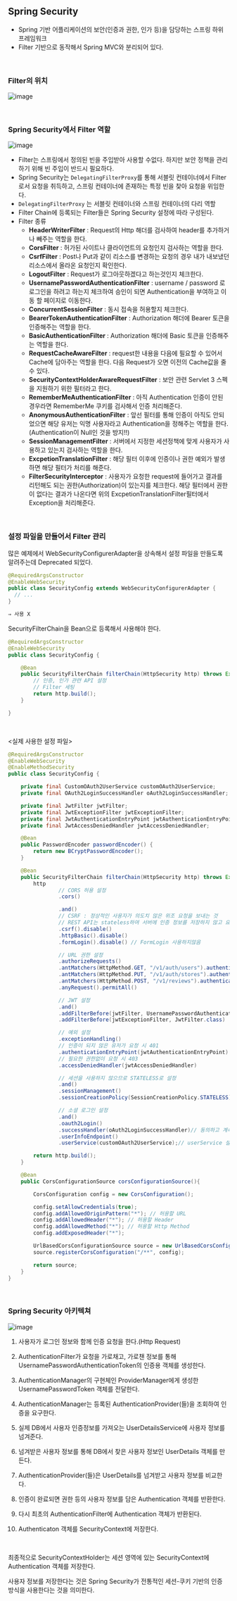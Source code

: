 ##  Spring Security
  - Spring 기반 어플리케이션의 보안(인증과 권한, 인가 등)을 담당하는 스프링 하위 프레임워크
  - Filter 기반으로 동작해서 Spring MVC와 분리되어 있다.
    
<br>
    
### Filter의 위치
        
![image](https://github.com/yuriyeom/TIL/assets/43941336/79163709-ba73-496e-9f59-579f37e65b8f)

<br>

### Spring Security에서 Filter 역할   
        
![image](https://github.com/yuriyeom/TIL/assets/43941336/1270f2a3-54b2-4754-aa60-0378515f1df0)

        
- Filter는 스프링에서 정의된 빈을 주입받아 사용할 수없다. 하지만 보안 정책을 관리하기 위해 빈 주입이 반드시 필요하다.
- Spring Security는 `DelegatingFilterProxy`를 통해 서블릿 컨테이너에서 Filter로서 요청을 취득하고, 스프링 컨테이너에 존재하는 특정 빈을 찾아 요청을 위임한다.
- `DelegatingFilterProxy` 는 서블릿 컨테이너와 스프링 컨테이너의 다리 역할
- Filter Chain에 등록되는 Filter들은 Spring Security 설정에 따라 구성된다.
- Filter 종류
    - **HeaderWriterFilter** : Request의 Http 해더를 검사하여 header를 추가하거나 빼주는 역할을 한다.
    - **CorsFilter** : 허가된 사이트나 클라이언트의 요청인지 검사하는 역할을 한다.
    - **CsrfFilter** : Post나 Put과 같이 리소스를 변경하는 요청의 경우 내가 내보냈던 리소스에서 올라온 요청인지 확인한다.
    - **LogoutFilter** : Request가 로그아웃하겠다고 하는것인지 체크한다.
    - **UsernamePasswordAuthenticationFilter** : username / password 로 로그인을 하려고 하는지 체크하여 승인이 되면 Authentication을 부여하고 이동 할 페이지로 이동한다.
    - **ConcurrentSessionFilter** : 동시 접속을 허용할지 체크한다.
    - **BearerTokenAuthenticationFilter** : Authorization 해더에 Bearer 토큰을 인증해주는 역할을 한다.
    - **BasicAuthenticationFilter** : Authorization 해더에 Basic 토큰을 인증해주는 역할을 한다.
    - **RequestCacheAwareFilter** : request한 내용을 다음에 필요할 수 있어서 Cache에 담아주는 역할을 한다. 다음 Request가 오면 이전의 Cache값을 줄 수 있다.
    - **SecurityContextHolderAwareRequestFilter** : 보안 관련 Servlet 3 스펙을 지원하기 위한 필터라고 한다.
    - **RememberMeAuthenticationFilter** : 아직 Authentication 인증이 안된 경우라면 RememberMe 쿠키를 검사해서 인증 처리해준다.
    - **AnonymousAuthenticationFilter** : 앞선 필터를 통해 인증이 아직도 안되었으면 해당 유저는 익명 사용자라고 Authentication을 정해주는 역할을 한다. (Authentication이 Null인 것을 방지!!)
    - **SessionManagementFilter** : 서버에서 지정한 세션정책에 맞게 사용자가 사용하고 있는지 검사하는 역할을 한다.
    - **ExcpetionTranslationFilter** : 해당 필터 이후에 인증이나 권한 예외가 발생하면 해당 필터가 처리를 해준다.
    - **FilterSecurityInterceptor** : 사용자가 요청한 request에 들어가고 결과를 리턴해도 되는 권한(Authorization)이 있는지를 체크한다. 해당 필터에서 권한이 없다는 결과가 나온다면 위의 ExcpetionTranslationFilter필터에서 Exception을 처리해준다.
        
<br>

###  설정 파일을 만들어서 Filter 관리
        
  많은 예제에서 WebSecurityConfigurerAdapter을 상속해서 설정 파일을 만들도록 알려주는데 Deprecated 되었다. 
  
  ```java
  @RequiredArgsConstructor
  @EnableWebSecurity
  public class SecurityConfig extends WebSecurityConfigurerAdapter {
    // ...		
  }
  
  ⇒ 사용 X
  ```
  
  SecurityFilterChain을 Bean으로 등록해서 사용해야 한다.
  
  ```java
  @RequiredArgsConstructor
  @EnableWebSecurity
  public class SecurityConfig {
  
      @Bean
      public SecurityFilterChain filterChain(HttpSecurity http) throws Exception {
          // 인증, 인가 관련 API 설정
          // Filter 세팅
          return http.build();
      }
  
  }
  ```

<br>
  
  <실제 사용한 설정 파일>
  
  ```java
  @RequiredArgsConstructor
  @EnableWebSecurity
  @EnableMethodSecurity
  public class SecurityConfig {
  
      private final CustomOAuth2UserService customOAuth2UserService;
      private final OAuth2LoginSuccessHandler oAuth2LoginSuccessHandler;
  
      private final JwtFilter jwtFilter;
      private final JwtExceptionFilter jwtExceptionFilter;
      private final JwtAuthenticationEntryPoint jwtAuthenticationEntryPoint;
      private final JwtAccessDeniedHandler jwtAccessDeniedHandler;
  
      @Bean
      public PasswordEncoder passwordEncoder() {
          return new BCryptPasswordEncoder();
      }
  
      @Bean
      public SecurityFilterChain filterChain(HttpSecurity http) throws Exception {
          http
                  // CORS 허용 설정
                  .cors()
  
                  .and()
                  // CSRF : 정상적인 사용자가 의도치 않은 위조 요청을 보내는 것
                  // REST API는 stateless하여 서버에 인증 정보를 저장하지 않고 요청에 인증정보를 포함시키 때문에 불필요
                  .csrf().disable()
                  .httpBasic().disable()
                  .formLogin().disable() // FormLogin 사용하지않음
  
                  // URL 권한 설정
                  .authorizeRequests()
                  .antMatchers(HttpMethod.GET, "/v1/auth/users").authenticated()
                  .antMatchers(HttpMethod.PUT, "/v1/auth/stores").authenticated()
                  .antMatchers(HttpMethod.POST, "/v1/reviews").authenticated()
                  .anyRequest().permitAll()
  
                  // JWT 설정
                  .and()
                  .addFilterBefore(jwtFilter, UsernamePasswordAuthenticationFilter.class)
                  .addFilterBefore(jwtExceptionFilter, JwtFilter.class)
  
                  // 예외 설정
                  .exceptionHandling()
                  // 인증이 되지 않은 유저가 요청 시 401
                  .authenticationEntryPoint(jwtAuthenticationEntryPoint)
                  // 필요한 권한없이 요청 시 403 
                  .accessDeniedHandler(jwtAccessDeniedHandler) 
  
                  // 세션을 사용하지 않으므로 STATELESS로 설정
                  .and()
                  .sessionManagement()
                  .sessionCreationPolicy(SessionCreationPolicy.STATELESS)
  
                  // 소셜 로그인 설정
                  .and()
                  .oauth2Login()
                  .successHandler(oAuth2LoginSuccessHandler)// 동의하고 계속하기를 눌렀을때,
                  .userInfoEndpoint()
                  .userService(customOAuth2UserService);// userService 설정
  
          return http.build();
      }
  
      @Bean
      public CorsConfigurationSource corsConfigurationSource(){
  
          CorsConfiguration config = new CorsConfiguration();
  
          config.setAllowCredentials(true);
          config.addAllowedOriginPattern("*"); // 허용할 URL
          config.addAllowedHeader("*"); // 허용할 Header
          config.addAllowedMethod("*"); // 허용할 Http Method
          config.addExposedHeader("*");
  
          UrlBasedCorsConfigurationSource source = new UrlBasedCorsConfigurationSource();
          source.registerCorsConfiguration("/**", config);
  
          return source;
      }
  }
  ```

<br>

 ### Spring Security 아키텍쳐

 ![image](https://github.com/yuriyeom/TIL/assets/43941336/304275f3-1748-42ef-a49f-6e6a0db71f38)

1. 사용자가 로그인 정보와 함께 인증 요청을 한다.(Http Request)

2. AuthenticationFilter가 요청을 가로채고, 가로챈 정보를 통해 UsernamePasswordAuthenticationToken의 인증용 객체를 생성한다.

3. AuthenticationManager의 구현체인 ProviderManager에게 생성한 UsernamePasswordToken 객체를 전달한다.

4. AuthenticationManager는 등록된 AuthenticationProvider(들)을 조회하여 인증을 요구한다.

5. 실제 DB에서 사용자 인증정보를 가져오는 UserDetailsService에 사용자 정보를 넘겨준다.

6. 넘겨받은 사용자 정보를 통해 DB에서 찾은 사용자 정보인 UserDetails 객체를 만든다.

7. AuthenticationProvider(들)은 UserDetails를 넘겨받고 사용자 정보를 비교한다.

8. 인증이 완료되면 권한 등의 사용자 정보를 담은 Authentication 객체를 반환한다.

9. 다시 최초의 AuthenticationFilter에 Authentication 객체가 반환된다.

10. Authenticaton 객체를 SecurityContext에 저장한다.

<br>

최종적으로 SecurityContextHolder는 세션 영역에 있는 SecurityContext에 Authentication 객체를 저장한다.

사용자 정보를 저장한다는 것은 Spring Security가 전통적인 세션-쿠키 기반의 인증 방식을 사용한다는 것을 의미한다.
